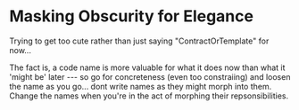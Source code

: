 # Masking Obscurity for Elegance

Trying to get too cute rather than just saying "ContractOrTemplate" for now...

The fact is, a code name is more valuable for what it does now than what it 'might be' later --- so go for concreteness (even too constraiing) and loosen the name as you go... dont write names as they might morph into them. Change the names when you're in the act of morphing their repsonsibilities.